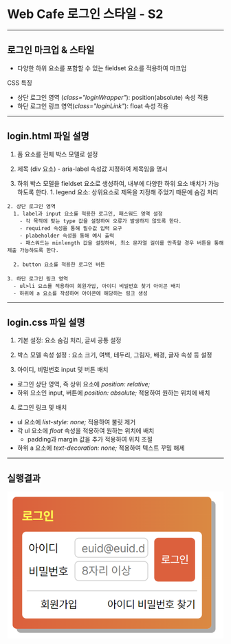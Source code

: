 # Web Cafe 로그인 스타일 - S2

___
## 로그인 마크업 & 스타일
- 다양한 하위 요소를 포함할 수 있는 fieldset 요소를 적용하여 마크업

CSS 특징
  - 상단 로그인 영역 (*class="loginWrapper"*): position(absolute) 속성 적용
  - 하단 로그인 링크 영역(*class="loginLink"*): float 속성 적용

___
## login.html 파일 설명
1. 폼 요소를 전체 박스 모델로 설정

  1. 제목 (div 요소)
    - aria-label 속성값 지정하여 제목임을 명시

  2. 하위 박스 모델을 fieldset 요소로 생성하여, 내부에 다양한 하위 요소 배치가 가능하도록 한다.
    1. legend 요소: 상위요소로 제목을 지정해 주었기 때문에 숨김 처리 

    2. 상단 로그인 영역
      1. label과 input 요소를 적용한 로그인, 패스워드 영역 설정
        - 각 목적에 맞는 type 값을 설정하여 오류가 발생하지 않도록 한다.
        - required 속성을 통해 필수값 입력 요구
        - plabeholder 속성을 통해 예시 출력
        - 패스워드는 minlength 값을 설정하여, 최소 문자열 길이를 만족할 경우 버튼을 통해 제출 가능하도록 한다.

      2. button 요소를 적용한 로그인 버튼

    3. 하단 로그인 링크 영역
      - ul>li 요소를 적용하여 회원가입, 아이디 비밀번호 찾기 아이콘 배치
      - 하위에 a 요소를 작성하여 아이콘에 해당하는 링크 생성

___
## login.css 파일 설명
1. 기본 설정: 요소 숨김 처리, 글씨 공통 설정

2. 박스 모델 속성 설정 : 요소 크기, 여백, 테두리, 그림자, 배경, 글자 속성 등 설정

3. 아이디, 비밀번호 input 및 버튼 배치
  - 로그인 상단 영역, 즉 상위 요소에 *position: relative;*
  - 하위 요소인 input, 버튼에 *position: absolute;* 적용하여 원하는 위치에 배치

4. 로그인 링크 및 배치
  - ul 요소에 *list-style: none;* 적용하여 불릿 제거
  - 각 ul 요소에 *float* 속성을 적용하여 원하는 위치에 배치
    - padding과 margin 값을 추가 적용하여 위치 조절
  - 하위 a 요소에 *text-decoration: none;* 적용하여 텍스트 꾸밈 해제

___
## 실행결과
![homework2](./images/homework2.PNG)